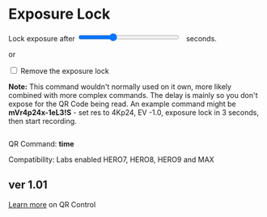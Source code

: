 <script src="../../jquery.min.js"></script>
<script src="../../qrcodeborder.js"></script>
<style>
        #qrcode{
            width: 100%;
        }
        div{
            width: 100%;
            display: inline-block;
        }
</style>

# Exposure Lock

Lock exposure after <input type="range" style="width: 200px;" id="locktime" name="locktime" min="0" max="9" value="3"><label for="locktime"></label>&nbsp;&nbsp;<b id="locktimetext"></b> seconds.<br> 

or

<input type="checkbox" id="remove" name="remove"> 
<label for="remove">Remove the exposure lock</label><br>

**Note:** This command wouldn't normally used on it own, more likely combined with more complex commands. The delay is mainly so you don't expose for the QR Code being read. An example command might be **mVr4p24x-1eL3!S**  - set res to 4Kp24, EV -1.0, exposure lock in 3 seconds, then start recording.  

<center>
<div id="qrcode"></div>
<br>
</center>

QR Command: <b id="qrtext">time</b><br>
        
Compatibility: Labs enabled HERO7, HERO8, HERO9 and MAX 
        
## ver 1.01
[Learn more](..) on QR Control

<script>
var once = true;
var qrcode;
var cmd = "oC15dTmNLeA";
var lasttimecmd = "";
var changed = true;

function dcmd(cmd, id) {
    var x;
	if(document.getElementById(id) !== null)
	{
		x = document.getElementById(id).checked;
		if( x === true)
			cmd = cmd + document.getElementById(id).value;
	}
	else
	{
	    var i;
		for (i = 1; i < 15; i++) { 
			var newid = id+i;
			if(document.getElementById(newid) !== null)
			{
				x = document.getElementById(newid).checked;
				if( x === true)
					cmd = cmd + document.getElementById(newid).value;
			}
		}
	}
	return cmd;
}

function makeQR() 
{	
  if(once === true)
  {
    qrcode = new QRCode(document.getElementById("qrcode"), 
    {
      text : "!oMBURN=\"\"",
      width : 360,
      height : 360,
      correctLevel : QRCode.CorrectLevel.M
    });
    once = false;
  }
}

function checkTime(i) {
    if (i < 10) {i = "0" + i;}  // add zero in front of numbers < 10
    return i;
}

function timeLoop()
{
  if(document.getElementById("locktime") !== null)
  {
	cmd = "";
				
	var secs = parseInt(document.getElementById("locktime").value);	
	document.getElementById("locktimetext").innerHTML = secs;	
			
	if(secs > 0)
		cmd = "eL" + secs;
	else
		cmd = "eL";
				
    if(document.getElementById("remove") !== null)
    {
      if(document.getElementById("remove").checked === true)
      {
        cmd = "eL0";
      }
    }
  }
  
  qrcode.clear(); 
  qrcode.makeCode(cmd);
  
  if(cmd != lasttimecmd)
  {
	changed = true;
	lasttimecmd = cmd;
  }
	
  if(changed === true)
  {
	document.getElementById("qrtext").innerHTML = cmd;
	changed = false;
  }
	
  var t = setTimeout(timeLoop, 50);
}

function myReloadFunction() {
  location.reload();
}

makeQR();
timeLoop();


</script>
